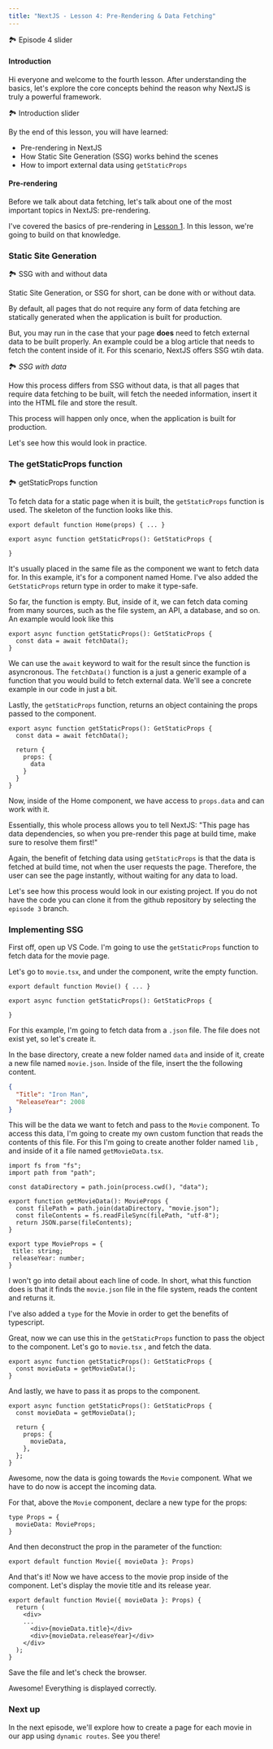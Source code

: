```yaml
---
title: "NextJS - Lesson 4: Pre-Rendering & Data Fetching"
---
```

🏞️ Episode 4 slider

#### Introduction
Hi everyone and welcome to the fourth lesson. After understanding the basics, let's explore the core concepts behind the reason why NextJS is truly a powerful framework. 

🏞️ Introduction slider

By the end of this lesson, you will have learned:
- Pre-rendering in NextJS
- How Static Site Generation (SSG) works behind the scenes
- How to import external data using `getStaticProps`

#### Pre-rendering
Before we talk about data fetching, let's talk about one of the most important topics in NextJS: pre-rendering.

I've covered the basics of pre-rendering in [Lesson 1](Courses/NextJS/NextJS%20-%20Lesson%201.md). In this lesson, we're going to build on that knowledge.

### Static Site Generation
🏞️ SSG with and without data

Static Site Generation, or SSG for short, can be done with or without data.

By default, all pages that do not require any form of data fetching are statically generated when the application is built for production.

But, you may run in the case that your page **does** need to fetch external data to be built properly. An example could be a blog article that needs to fetch the content inside of it. For this scenario, NextJS offers SSG wtih data.

🏞️ *SSG with data*

How this process differs from SSG without data, is that all pages that require data fetching to be built, will fetch the needed information, insert it into the HTML file and store the result. 

This process will happen only once, when the application is built for production.

Let's see how this would look in practice.

### The getStaticProps function
🏞️ getStaticProps function

To fetch data for a static page when it is built, the `getStaticProps` function is used. The skeleton of the function looks like this.

```tsx
export default function Home(props) { ... }

export async function getStaticProps(): GetStaticProps {
  
}
```

It's usually placed in the same file as the component we want to fetch data for. In this example, it's for a component named Home. I've also added the `GetStaticProps` return type in order to make it type-safe.

So far, the function is empty. But, inside of it, we can fetch data coming from many sources, such as the file system, an API, a database, and so on. An example would look like this

```tsx
export async function getStaticProps(): GetStaticProps {
  const data = await fetchData();
}
```

We can use the `await` keyword to wait for the result since the function is asyncronous. The `fetchData()` function is a just a generic example of a function that you would build to fetch external data. We'll see a concrete example in our code in just a bit.

Lastly, the `getStaticProps` function, returns an object containing the props passed to the component.

```tsx
export async function getStaticProps(): GetStaticProps {
  const data = await fetchData();

  return {
    props: {
      data
	}
  }
}
```

Now, inside of the Home component, we have access to `props.data` and can work with it.

Essentially, this whole process allows you to tell NextJS: "This page has data dependencies, so when you pre-render this page at build time, make sure to resolve them first!"

Again, the benefit of fetching data using `getStaticProps` is that the data is fetched at build time, not when the user requests the page. Therefore, the user can see the page instantly, without waiting for any data to load. 

Let's see how this process would look in our existing project. If you do not have the code you can clone it from the github repository by selecting the `episode 3` branch. 

### Implementing SSG
First off, open up VS Code. I'm going to use the `getStaticProps` function to fetch data for the movie page.

Let's go to `movie.tsx`, and under the component, write the empty function.

```tsx
export default function Movie() { ... }

export async function getStaticProps(): GetStaticProps {

}
```

For this example, I'm going to fetch data from a `.json` file. The file does not exist yet, so let's create it.

In the base directory, create a new folder named `data` and inside of it, create a new file named `movie.json`. Inside of the file, insert the the following content.

```JSON
{
  "Title": "Iron Man",
  "ReleaseYear": 2008
}
```

This will be the data we want to fetch and pass to the `Movie` component. To access this data, I'm going to create my own custom function that reads the contents of this file. For this I'm going to create another folder named `lib` , and inside of it a file named `getMovieData.tsx`.

```tsx
import fs from "fs";
import path from "path";

const dataDirectory = path.join(process.cwd(), "data");

export function getMovieData(): MovieProps {
  const filePath = path.join(dataDirectory, "movie.json");
  const fileContents = fs.readFileSync(filePath, "utf-8");
  return JSON.parse(fileContents);
}

export type MovieProps = {
 title: string;
 releaseYear: number;
}
```

I won't go into detail about each line of code. In short, what this function does is that it finds the `movie.json` file in the file system, reads the content and returns it.

I've also added a `type` for the Movie in order to get the benefits of typescript.

Great, now we can use this in the `getStaticProps` function to pass the object to the component. Let's go to `movie.tsx` , and fetch the data.

```tsx
export async function getStaticProps(): GetStaticProps {
  const movieData = getMovieData();
}
```

And lastly, we have to pass it as props to the component.

```tsx
export async function getStaticProps(): GetStaticProps {
  const movieData = getMovieData();

  return {
    props: {
      movieData,
    },
  };
}
```

Awesome, now the data is going towards the `Movie` component. What we have to do now is accept the incoming data.

For that, above the `Movie` component, declare a new type for the props:

```tsx
type Props = {
  movieData: MovieProps;
}
```

And then deconstruct the prop in the parameter of the function:

```tsx
export default function Movie({ movieData }: Props)
```

And that's it! Now we have access to the movie prop inside of the component. Let's display the movie title and its release year.

```tsx
export default function Movie({ movieData }: Props) {
  return (
    <div>
    ...
      <div>{movieData.title}</div>
      <div>{movieData.releaseYear}</div>
    </div>
  );
}
```

Save the file and let's check the browser. 

Awesome! Everything is displayed correctly.

### Next up
In the next episode, we'll explore how to create a page for each movie in our app using `dynamic routes`. See you there!
